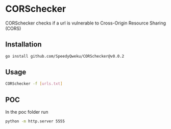 # CORSchecker

CORSchecker checks if a url is vulnerable to Cross-Origin Resource Sharing (CORS)

## Installation

```bash
go install github.com/SpeedyQweku/CORSchecker@v0.0.2
```

## Usage

```bash
CORSchecker -f [urls.txt]
```

## POC

In the poc folder run

```bash
python -m http.server 5555                             
```
